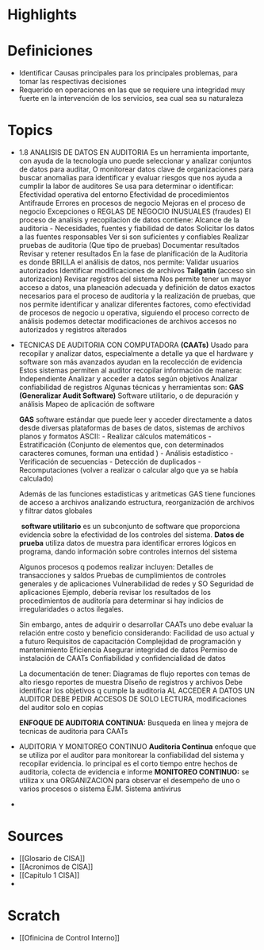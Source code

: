 # Highlights

# Definiciones
* Identificar Causas principales para los principales problemas, para tomar las respectivas decisiones
* Requerido en operaciones en las que se requiere una integridad muy fuerte en la intervención de los servicios, sea cual sea su naturaleza

# Topics


- 1.8 ANALISIS DE DATOS EN AUDITORIA
	Es un herramienta importante, con ayuda de la tecnología uno puede seleccionar y analizar conjuntos de datos para auditar, O monitorear datos clave de organizaciones para buscar anomalias para identificar y evaluar riesgos que nos ayuda a cumplir la labor de auditores
	Se usa para determinar o identificar:
		Efectividad operativa del entorno
		Efectividad de procedimientos
		Antifraude
		Errores en procesos de negocio
		Mejoras en el proceso de negocio
		Excepciones o REGLAS DE NEGOCIO INUSUALES (fraudes)
	El proceso de analisis y recopilacion de datos contiene:
		Alcance de la auditoria - Necesidades, fuentes y fiabilidad de datos
		Solicitar los datos a las fuentes responsables
		Ver si son suficientes y confiables
		Realizar pruebas de auditoria (Que tipo de pruebas)
		Documentar resultados
		Revisar y retener resultados
	En la fase de planificación de la Auditoria es donde BRILLA el análisis de datos, nos permite:
		Validar usuarios autorizados
		Identificar modificaciones  de archivos
		**Tailgatin** (acceso sin autorizacion)
		Revisar registros del sistema
Nos permite tener un mayor acceso a datos, una planeación adecuada y definición de datos exactos necesarios para el proceso de auditoria y la realización de pruebas, que nos permite identificar y analizar diferentes factores, como efectividad de procesos de negocio u operativa, siguiendo el proceso correcto de análisis podemos detectar modificaciones de archivos accesos no autorizados y registros alterados

- TECNICAS DE AUDITORIA CON COMPUTADORA **(CAATs)**
	Usado para recopilar y analizar datos, especialmente a detalle ya que el hardware y software son más avanzados  ayudan en la recolección de evidencia
	Estos sistemas permiten al auditor recopilar información de manera:
		Independiente
		Analizar y acceder a datos según objetivos
		Analizar confiabilidad de registros
	Algunas técnicas y herramientas son:
		**GAS (Generalizar Audit Software)**
		Software utilitario, o de depuración y análisis
		Mapeo de aplicación de software
		
	**GAS** software estándar que puede leer y acceder directamente a datos desde diversas plataformas de bases de datos, sistemas de archivos planos y formatos ASCII:
		- Realizar cálculos matemáticos
		- Estratificación (Conjunto de elementos que, con determinados caracteres comunes, forman una entidad )
		- Análisis estadístico
		- Verificación de secuencias
		- Detección de duplicados
		- Recomputaciones (volver a realizar o calcular algo que ya se había calculado)

	Además de las funciones estadisticas y aritmeticas GAS tiene funciones de acceso a archivos analizando estructura, reorganización de archivos y filtrar datos globales
	
	 **software utilitario** es un subconjunto de software que proporciona evidencia sobre la efectividad de los controles del sistema.
	**Datos de prueba** utiliza datos de muestra para identificar errores lógicos en programa, dando información sobre controles internos del sistema

	Algunos procesos q podemos realizar incluyen:
		Detalles de transacciones y saldos
		Pruebas de cumplimientos de controles generales y de aplicaciones
		Vulnerabilidad de redes y SO
		Seguridad de aplicaciones
	Ejemplo, debería revisar los resultados de los procedimientos de auditoría para determinar si hay indicios de irregularidades o actos ilegales.

	Sin embargo, antes de adquirir o desarrollar CAATs uno debe evaluar la relación entre costo y beneficio considerando:
		Facilidad de uso actual y a futuro
		Requisitos de capacitación
		Complejidad de programación y mantenimiento
		Eficiencia
		Asegurar integridad de datos
		Permiso de instalación de CAATs
		Confiabilidad y confidencialidad de datos

	La documentación de tener:
		Diagramas de flujo 
		reportes con temas de alto riesgo
		reportes de muestra
		Diseño de registros y archivos
	Debe identificar los objetivos q cumple la auditoria
	AL ACCEDER A DATOS UN AUDITOR DEBE PEDIR ACCESOS DE SOLO LECTURA, modificaciones del auditor solo en copias

	**ENFOQUE DE AUDITORIA CONTINUA:** Busqueda en linea y mejora de tecnicas de auditoria para CAATs
	
- AUDITORIA Y MONITOREO CONTINUO
	**Auditoria Continua** enfoque que se utiliza  por el auditor para monitorear la confiabilidad del sistema y recopilar evidencia.
	lo principal es el corto tiempo entre hechos de auditoria, colecta de evidencia e informe
	**MONITOREO CONTINUO:** se utiliza x una ORGANIZACION para observar el desempeño de uno o varios procesos o sistema EJM. Sistema antivirus
	
- 
# Sources
* [[Glosario de CISA]]
* [[Acronimos de CISA]]
* [[Capitulo 1 CISA]]
* 
# Scratch
* [[Ofinicina de Control Interno]]
